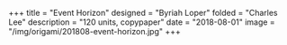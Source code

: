 +++
title = "Event Horizon"
designed = "Byriah Loper"
folded = "Charles Lee"
description = "120 units, copypaper"
date = "2018-08-01"
image = "/img/origami/201808-event-horizon.jpg"
+++
